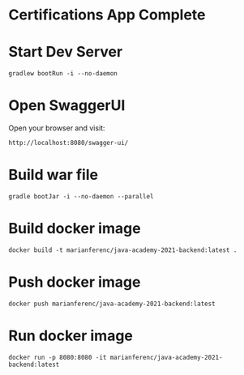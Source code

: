 # Certifications App Complete

# Start Dev Server

    gradlew bootRun -i --no-daemon

# Open SwaggerUI
Open your browser and visit:

    http://localhost:8080/swagger-ui/

# Build war file

    gradle bootJar -i --no-daemon --parallel

# Build docker image

    docker build -t marianferenc/java-academy-2021-backend:latest .

# Push docker image

    docker push marianferenc/java-academy-2021-backend:latest

# Run docker image

    docker run -p 8080:8080 -it marianferenc/java-academy-2021-backend:latest